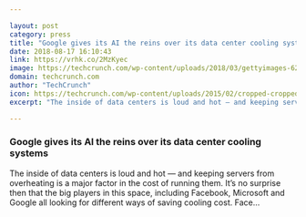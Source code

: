 ```yaml
---

layout: post
category: press
title: "Google gives its AI the reins over its data center cooling systems"
date: 2018-08-17 16:10:43
link: https://vrhk.co/2MzKyec
image: https://techcrunch.com/wp-content/uploads/2018/03/gettyimages-628050484.jpg?w=600
domain: techcrunch.com
author: "TechCrunch"
icon: https://techcrunch.com/wp-content/uploads/2015/02/cropped-cropped-favicon-gradient.png?w=180
excerpt: "The inside of data centers is loud and hot — and keeping servers from overheating is a major factor in the cost of running them. It’s no surprise then that the big players in this space, including Facebook, Microsoft and Google all looking for different ways of saving cooling cost. Face…"

---
```


### Google gives its AI the reins over its data center cooling systems

The inside of data centers is loud and hot — and keeping servers from overheating is a major factor in the cost of running them. It’s no surprise then that the big players in this space, including Facebook, Microsoft and Google all looking for different ways of saving cooling cost. Face…